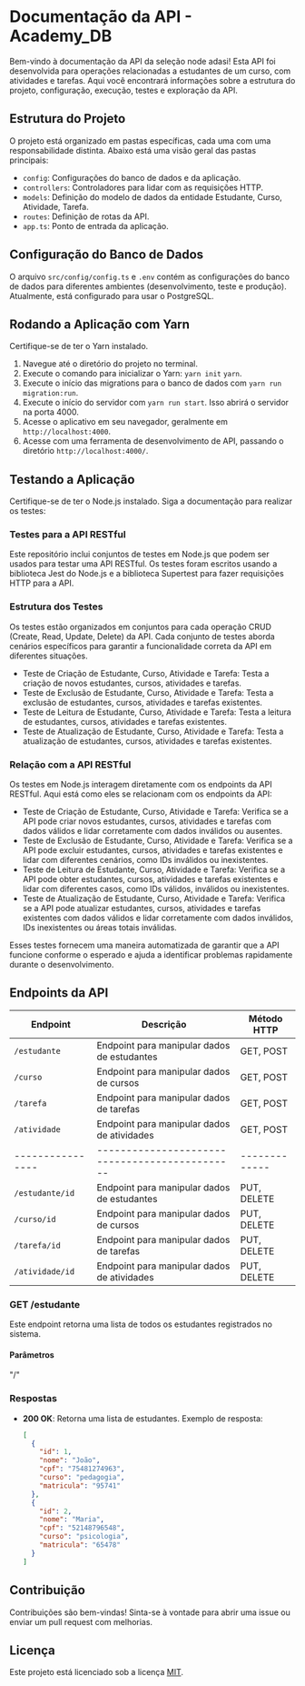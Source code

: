 # Documentação da API - Academy_DB

Bem-vindo à documentação da API da seleção node adasi! Esta API foi desenvolvida para operações relacionadas a estudantes de um curso, com atividades e tarefas. Aqui você encontrará informações sobre a estrutura do projeto, configuração, execução, testes e exploração da API.

## Estrutura do Projeto

O projeto está organizado em pastas específicas, cada uma com uma responsabilidade distinta. Abaixo está uma visão geral das pastas principais:

- `config`: Configurações do banco de dados e da aplicação.
- `controllers`: Controladores para lidar com as requisições HTTP.
- `models`: Definição do modelo de dados da entidade Estudante, Curso, Atividade, Tarefa.
- `routes`: Definição de rotas da API.
- `app.ts`: Ponto de entrada da aplicação.

## Configuração do Banco de Dados

O arquivo `src/config/config.ts` e `.env` contém as configurações do banco de dados para diferentes ambientes (desenvolvimento, teste e produção). Atualmente, está configurado para usar o PostgreSQL.

## Rodando a Aplicação com Yarn

Certifique-se de ter o Yarn instalado.

1. Navegue até o diretório do projeto no terminal.
2. Execute o comando para inicializar o Yarn: `yarn init` `yarn`.
3. Execute o início das migrations para o banco de dados com `yarn run migration:run`.
4. Execute o início do servidor com `yarn run start`. Isso abrirá o servidor na porta 4000.
5. Acesse o aplicativo em seu navegador, geralmente em `http://localhost:4000`.
6. Acesse com uma ferramenta de desenvolvimento de API, passando o diretório `http://localhost:4000/`.

## Testando a Aplicação

Certifique-se de ter o Node.js instalado. Siga a documentação para realizar os testes:

### Testes para a API RESTful

Este repositório inclui conjuntos de testes em Node.js que podem ser usados para testar uma API RESTful. Os testes foram escritos usando a biblioteca Jest do Node.js e a biblioteca Supertest para fazer requisições HTTP para a API.

### Estrutura dos Testes

Os testes estão organizados em conjuntos para cada operação CRUD (Create, Read, Update, Delete) da API. Cada conjunto de testes aborda cenários específicos para garantir a funcionalidade correta da API em diferentes situações.

- Teste de Criação de Estudante, Curso, Atividade e Tarefa: Testa a criação de novos estudantes, cursos, atividades e tarefas.
- Teste de Exclusão de Estudante, Curso, Atividade e Tarefa: Testa a exclusão de estudantes, cursos, atividades e tarefas existentes.
- Teste de Leitura de Estudante, Curso, Atividade e Tarefa: Testa a leitura de estudantes, cursos, atividades e tarefas existentes.
- Teste de Atualização de Estudante, Curso, Atividade e Tarefa: Testa a atualização de estudantes, cursos, atividades e tarefas existentes.

### Relação com a API RESTful

Os testes em Node.js interagem diretamente com os endpoints da API RESTful. Aqui está como eles se relacionam com os endpoints da API:

- Teste de Criação de Estudante, Curso, Atividade e Tarefa: Verifica se a API pode criar novos estudantes, cursos, atividades e tarefas com dados válidos e lidar corretamente com dados inválidos ou ausentes.
- Teste de Exclusão de Estudante, Curso, Atividade e Tarefa: Verifica se a API pode excluir estudantes, cursos, atividades e tarefas existentes e lidar com diferentes cenários, como IDs inválidos ou inexistentes.
- Teste de Leitura de Estudante, Curso, Atividade e Tarefa: Verifica se a API pode obter estudantes, cursos, atividades e tarefas existentes e lidar com diferentes casos, como IDs válidos, inválidos ou inexistentes.
- Teste de Atualização de Estudante, Curso, Atividade e Tarefa: Verifica se a API pode atualizar estudantes, cursos, atividades e tarefas existentes com dados válidos e lidar corretamente com dados inválidos, IDs inexistentes ou áreas totais inválidas.

Esses testes fornecem uma maneira automatizada de garantir que a API funcione conforme o esperado e ajuda a identificar problemas rapidamente durante o desenvolvimento.

## Endpoints da API

| Endpoint       | Descrição                                    | Método HTTP |
|----------------|----------------------------------------------|-------------|
| `/estudante`   | Endpoint para manipular dados de estudantes  | GET, POST   |
| `/curso`       | Endpoint para manipular dados de cursos      | GET, POST   |
| `/tarefa`      | Endpoint para manipular dados de tarefas     | GET, POST   |
| `/atividade`   | Endpoint para manipular dados de atividades  | GET, POST   |
|----------------|----------------------------------------------|-------------|
| `/estudante/id`| Endpoint para manipular dados de estudantes  | PUT, DELETE |
| `/curso/id`    | Endpoint para manipular dados de cursos      | PUT, DELETE |
| `/tarefa/id`   | Endpoint para manipular dados de tarefas     | PUT, DELETE |
| `/atividade/id`| Endpoint para manipular dados de atividades  | PUT, DELETE |

### GET /estudante

Este endpoint retorna uma lista de todos os estudantes registrados no sistema.

#### Parâmetros

"/"

### Respostas

- **200 OK**: Retorna uma lista de estudantes.
  Exemplo de resposta:
  ```json
  [
    {
      "id": 1,
      "nome": "João",
      "cpf": "75481274963",
      "curso": "pedagogia",
      "matricula": "95741"
    },
    {
      "id": 2,
      "nome": "Maria",
      "cpf": "52148796548",
      "curso": "psicologia",
      "matricula": "65478"
    }
  ]

## Contribuição

Contribuições são bem-vindas! Sinta-se à vontade para abrir uma issue ou enviar um pull request com melhorias.

## Licença

Este projeto está licenciado sob a licença [MIT](https://github.com/cancarlose/selecao-node-adasi/blob/main/LICENSE).